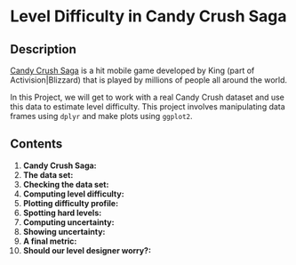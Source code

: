# Level Difficulty in Candy Crush Saga
## Description
[Candy Crush Saga](https://www.king.com/game/candycrush) is a hit mobile game developed by King (part of Activision|Blizzard) that is played by millions of people all around the world.

In this Project, we will get to work with a real Candy Crush dataset and use this data to estimate level difficulty. This project involves manipulating data frames using `dplyr` and make plots using `ggplot2`.
## Contents
1. **Candy Crush Saga:**
2. **The data set:**
3. **Checking the data set:**
4. **Computing level difficulty:**
5. **Plotting difficulty profile:**
6. **Spotting hard levels:**
7. **Computing uncertainty:**
8. **Showing uncertainty:**
9. **A final metric:**
10. **Should our level designer worry?:**